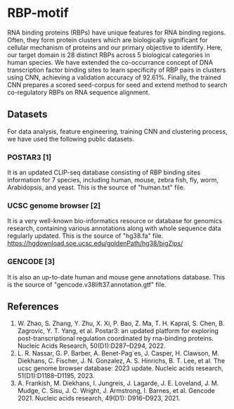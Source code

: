 # RBP-motif
RNA binding proteins (RBPs) have unique features for RNA binding regions. Often, they form protein clusters which are biologically significant for cellular mechanism of proteins and our primary objective to identify. Here, our target domain is 28 distinct RBPs across 5 biological categories in human species. We have extended the co-occurrance concept of DNA transcription factor binding sites to learn specificity of RBP pairs in clusters using CNN, achieving a validation accuracy of 92.61%. Finally, the trained CNN prepares a scored seed-corpus for seed and extend method to search co-regulatory RBPs on RNA sequence alignment.

## Datasets
For data analysis, feature engineering, training CNN and clustering process, we have used the following public datasets.
### POSTAR3 [1]
It is an updated CLIP-seq database consisting of RBP binding sites information for 7 species, including human, mouse, zebra fish, fly, worm, Arabidopsis, and yeast. This is the source of "human.txt" file.
### UCSC genome browser [2]
It is a very well-known bio-informatics resource or database for genomics research, containing various annotations along with whole sequence data regularly updated. This is the source of "hg38.fa" file.
<https://hgdownload.soe.ucsc.edu/goldenPath/hg38/bigZips/>
### GENCODE [3]
It is also an up-to-date human and mouse gene annotations database. This is the source of "gencode.v38lift37.annotation.gtf" file.

## References
1. W. Zhao, S. Zhang, Y. Zhu, X. Xi, P. Bao, Z. Ma, T. H. Kapral, S. Chen, B. Zagrovic, Y. T. Yang, et al. Postar3: an updated platform for exploring post-transcriptional regulation coordinated by rna-binding proteins. Nucleic Acids Research, 50(D1):D287–D294, 2022.
2. L. R. Nassar, G. P. Barber, A. Benet-Pag`es, J. Casper, H. Clawson, M. Diekhans, C. Fischer, J. N. Gonzalez, A. S. Hinrichs, B. T. Lee, et al. The ucsc genome browser database: 2023 update. Nucleic acids research, 51(D1):D1188–D1195, 2023.
3. A. Frankish, M. Diekhans, I. Jungreis, J. Lagarde, J. E. Loveland, J. M. Mudge, C. Sisu, J. C. Wright, J. Armstrong, I. Barnes, et al. Gencode 2021. Nucleic acids research, 49(D1): D916–D923, 2021.
